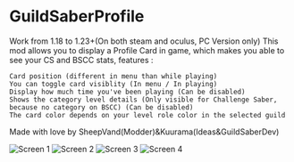 # GuildSaberProfile

Work from 1.18 to 1.23+(On both steam and oculus, PC Version only)
This mod allows you to display a Profile Card in game, which makes you able to see your CS and BSCC stats,
features :

    Card position (different in menu than while playing)
    You can toggle card visiblity (In menu / In playing)
    Display how much time you've been playing (Can be disabled)
    Shows the category level details (Only visible for Challenge Saber, because no category on BSCC) (Can be disabled)
    The card color depends on your level role color in the selected guild

Made with love by SheepVand(Modder)&Kuurama(Ideas&GuildSaberDev)

![Screen 1](https://user-images.githubusercontent.com/66167164/178449306-a9ed0e48-bf42-45f5-84f3-cbe3b2a9c252.png)
![Screen 2](https://user-images.githubusercontent.com/66167164/178449311-f75b5777-e276-49fe-a1b8-87565fb1bf6d.png)
![Screen 3](https://user-images.githubusercontent.com/66167164/178449313-d7ac8479-b028-424d-b3f4-1e8ec37cc0b4.png)
![Screen 4](https://user-images.githubusercontent.com/66167164/178449314-32050d6b-4107-40e5-912b-a9d6c711366c.png)
